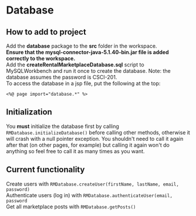 # Database

## How to add to project
Add the **database** package to the **src** folder in the workspace.<br />
**Ensure that the mysql-connector-java-5.1.40-bin.jar file is added correctly to the workspace.**<br />
Add the **createRentalMarketplaceDatabase.sql** script to MySQLWorkbench and run it once to create the database. Note: the database assumes the password is CSCI-201.<br />
To access the database in a jsp file, put the following at the top:
```
<%@ page import="database.*" %>
```

## Initialization
You **must** initialize the database first by calling ```RMDatabase.initializeDatabase()``` before calling other methods, otherwise it will crash with a null pointer exception. You shouldn't need to call it again after that (on other pages, for example) but calling it again won't do anything so feel free to call it as many times as you want.

## Current functionality
Create users with ```RMDatabase.createUser(firstName, lastName, email, password)```<br />
Authenticate users (log in) with ```RMDatabase.authenticateUser(email, password```<br />
Get all marketplace posts with ```RMDatabase.getPosts()```<br />
